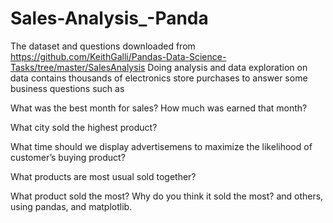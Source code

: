 # Sales-Analysis_-Panda
The dataset and questions downloaded from https://github.com/KeithGalli/Pandas-Data-Science-Tasks/tree/master/SalesAnalysis
Doing analysis and data exploration on data contains thousands of electronics store purchases to answer some business questions such as 

What was the best month for sales? How much was earned that month?

What city sold the highest product?

What time should we display advertisemens to maximize the likelihood of customer’s buying product?

What products are most usual sold together?

What product sold the most? Why do you think it sold the most? and others, using pandas, and matplotlib.
